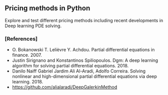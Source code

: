 ## Pricing methods in Python

Explore and test different pricing methods including recent developments in Deep learning PDE solving. 

### [References]
- O. Bokanowski T. Lelièvre Y. Achdou. Partial differential equations in finance. 2007.
- Justin Sirignano and Konstantinos Spiliopoulos. Dgm: A deep learning algorithm for solving partial differential equations. 2018.
- Danilo Naiff Gabriel Jardim Ali Al-Aradi, Adolfo Correira. Solving nonlinear and high-dimensional partial differential equations via deep learning. 2018.
- https://github.com/alialaradi/DeepGalerkinMethod
